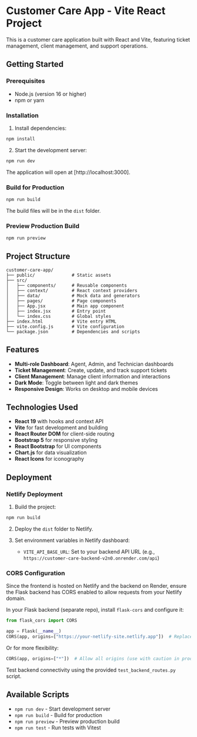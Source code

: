 # Customer Care App - Vite React Project

This is a customer care application built with React and Vite, featuring ticket management, client management, and support operations.

## Getting Started

### Prerequisites
- Node.js (version 16 or higher)
- npm or yarn

### Installation

1. Install dependencies:
```bash
npm install
```

2. Start the development server:
```bash
npm run dev
```

The application will open at [http://localhost:3000].

### Build for Production

```bash
npm run build
```

The build files will be in the `dist` folder.

### Preview Production Build

```bash
npm run preview
```

## Project Structure

```
customer-care-app/
├── public/              # Static assets
├── src/
│   ├── components/      # Reusable components
│   ├── context/         # React context providers
│   ├── data/            # Mock data and generators
│   ├── pages/           # Page components
│   ├── App.jsx          # Main app component
│   ├── index.jsx        # Entry point
│   └── index.css        # Global styles
├── index.html           # Vite entry HTML
├── vite.config.js       # Vite configuration
└── package.json         # Dependencies and scripts
```

## Features

- **Multi-role Dashboard**: Agent, Admin, and Technician dashboards
- **Ticket Management**: Create, update, and track support tickets
- **Client Management**: Manage client information and interactions
- **Dark Mode**: Toggle between light and dark themes
- **Responsive Design**: Works on desktop and mobile devices

## Technologies Used

- **React 19** with hooks and context API
- **Vite** for fast development and building
- **React Router DOM** for client-side routing
- **Bootstrap 5** for responsive styling
- **React Bootstrap** for UI components
- **Chart.js** for data visualization
- **React Icons** for iconography

## Deployment

### Netlify Deployment

1. Build the project:
```bash
npm run build
```

2. Deploy the `dist` folder to Netlify.

3. Set environment variables in Netlify dashboard:
   - `VITE_API_BASE_URL`: Set to your backend API URL (e.g., `https://customer-care-backend-v2n0.onrender.com/api`)

### CORS Configuration

Since the frontend is hosted on Netlify and the backend on Render, ensure the Flask backend has CORS enabled to allow requests from your Netlify domain.

In your Flask backend (separate repo), install `flask-cors` and configure it:

```python
from flask_cors import CORS

app = Flask(__name__)
CORS(app, origins=["https://your-netlify-site.netlify.app"])  # Replace with your actual Netlify URL
```

Or for more flexibility:

```python
CORS(app, origins=["*"])  # Allow all origins (use with caution in production)
```

Test backend connectivity using the provided `test_backend_routes.py` script.

## Available Scripts

- `npm run dev` - Start development server
- `npm run build` - Build for production
- `npm run preview` - Preview production build
- `npm run test` - Run tests with Vitest
